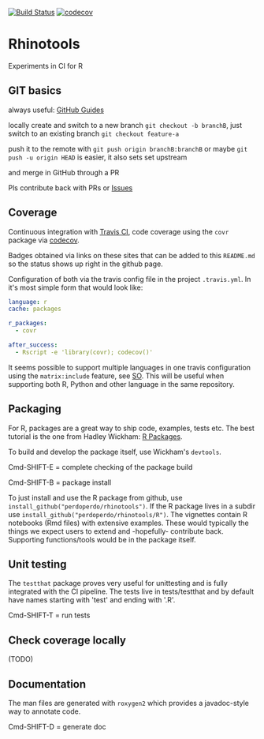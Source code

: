 [![Build Status](https://travis-ci.org/perdoperdo/rhinotools.svg?branch=master)](https://travis-ci.org/perdoperdo/rhinotools)
[![codecov](https://codecov.io/gh/perdoperdo/rhinotools/branch/master/graph/badge.svg)](https://codecov.io/gh/perdoperdo/rhinotools)

# Rhinotools
Experiments in CI for R

## GIT basics

always useful: [GitHub Guides](https://guides.github.com)

locally create and switch to a new branch `git checkout -b branchB`, just switch to an existing branch `git checkout feature-a`

push it to the remote with `git push origin branchB:branchB` or maybe `git push -u origin HEAD` is easier, it also sets set upstream

and merge in GitHub through a PR

Pls contribute back with PRs or [Issues](https://github.com/operdeck/rhinotools/issues)

## Coverage
Continuous integration with [Travis CI](https://travis-ci.org), code coverage using the `covr` package via [codecov](https://codecov.io/).

Badges obtained via links on these sites that can be added to this `README.md` so the status shows up right in the github page.

Configuration of both via the travis config file in the project `.travis.yml`. In it's most simple form that would look like:

```yml
language: r
cache: packages

r_packages:
  - covr

after_success:
  - Rscript -e 'library(covr); codecov()'
```

It seems possible to support multiple languages in one travis configuration using the `matrix:include` feature, see [SO](https://stackoverflow.com/questions/27644586/how-to-set-up-travis-ci-with-multiple-languages). This will be useful when supporting both R, Python and other language in the same repository.

## Packaging
For R, packages are a great way to ship code, examples, tests etc. The best tutorial is the one from Hadley Wickham: [R Packages](http://r-pkgs.had.co.nz/intro.html).

To build and develop the package itself, use Wickham's `devtools`.

Cmd-SHIFT-E = complete checking of the package build

Cmd-SHIFT-B = package install

To just install and use the R package from github, use `install_github("perdoperdo/rhinotools")`. If the R package lives in a subdir use `install_github("perdoperdo/rhinotools/R")`. The vignettes contain R notebooks (Rmd files) with extensive examples. These would typically the things we expect users to extend and -hopefully- contribute back. Supporting functions/tools would be in the package itself.

## Unit testing
The `testthat` package proves very useful for unittesting and is fully integrated with the CI pipeline. The tests live
in tests/testthat and by default have names starting with 'test' and ending with '.R'.

Cmd-SHIFT-T = run tests

## Check coverage locally

(TODO)

## Documentation
The man files are generated with `roxygen2` which provides a javadoc-style way to annotate code.

Cmd-SHIFT-D = generate doc

